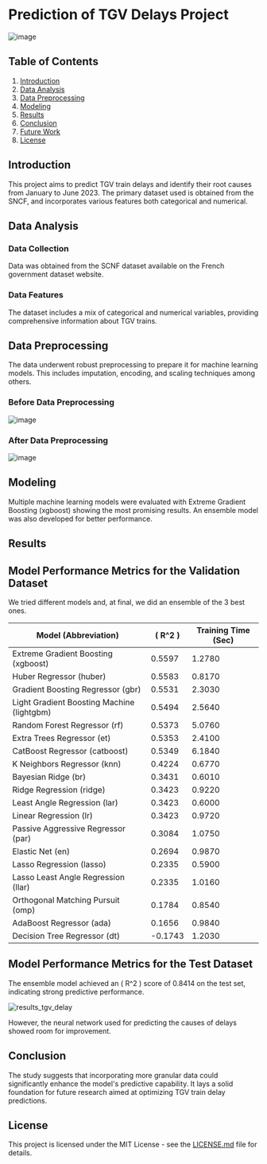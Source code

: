 # Prediction of TGV Delays Project

![image](https://github.com/SVJLucas/ApprAuto2023/assets/60625769/59224b7c-4259-4120-bc54-980be999fb05)


## Table of Contents

1. [Introduction](#introduction)
2. [Data Analysis](#data-analysis)
3. [Data Preprocessing](#data-preprocessing)
4. [Modeling](#modeling)
5. [Results](#results)
6. [Conclusion](#conclusion)
7. [Future Work](#future-work)
8. [License](#license)

## Introduction

This project aims to predict TGV train delays and identify their root causes from January to June 2023. The primary dataset used is obtained from the SNCF, and incorporates various features both categorical and numerical.

## Data Analysis

### Data Collection

Data was obtained from the SCNF dataset available on the French government dataset website.

### Data Features

The dataset includes a mix of categorical and numerical variables, providing comprehensive information about TGV trains.

## Data Preprocessing

The data underwent robust preprocessing to prepare it for machine learning models. This includes imputation, encoding, and scaling techniques among others.

### Before Data Preprocessing
![image](https://github.com/SVJLucas/ApprAuto2023/assets/60625769/7fbba4ea-668f-4034-bab4-cda1dd21fd93)



### After Data Preprocessing
![image](https://github.com/SVJLucas/ApprAuto2023/assets/60625769/8940f410-71f4-46cb-9ece-54acc905a6a6)



## Modeling

Multiple machine learning models were evaluated with Extreme Gradient Boosting (xgboost) showing the most promising results. An ensemble model was also developed for better performance.

## Results

## Model Performance Metrics for the Validation Dataset

We tried different models and, at final, we did an ensemble of the 3 best ones.

| Model (Abbreviation)                   | \( R^2 \)  | Training Time (Sec) |
|----------------------------------------|------------|---------------------|
| Extreme Gradient Boosting (xgboost)    | 0.5597     | 1.2780              |
| Huber Regressor (huber)                | 0.5583     | 0.8170              |
| Gradient Boosting Regressor (gbr)      | 0.5531     | 2.3030              |
| Light Gradient Boosting Machine (lightgbm) | 0.5494 | 2.5640          |
| Random Forest Regressor (rf)           | 0.5373     | 5.0760              |
| Extra Trees Regressor (et)             | 0.5353     | 2.4100              |
| CatBoost Regressor (catboost)          | 0.5349     | 6.1840              |
| K Neighbors Regressor (knn)            | 0.4224     | 0.6770              |
| Bayesian Ridge (br)                    | 0.3431     | 0.6010              |
| Ridge Regression (ridge)               | 0.3423     | 0.9220              |
| Least Angle Regression (lar)           | 0.3423     | 0.6000              |
| Linear Regression (lr)                 | 0.3423     | 0.9720              |
| Passive Aggressive Regressor (par)     | 0.3084     | 1.0750              |
| Elastic Net (en)                       | 0.2694     | 0.9870              |
| Lasso Regression (lasso)               | 0.2335     | 0.5900              |
| Lasso Least Angle Regression (llar)    | 0.2335     | 1.0160              |
| Orthogonal Matching Pursuit (omp)      | 0.1784     | 0.8540              |
| AdaBoost Regressor (ada)               | 0.1656     | 0.9840              |
| Decision Tree Regressor (dt)           | -0.1743    | 1.2030              |


## Model Performance Metrics for the Test Dataset
The ensemble model achieved an \( R^2 \) score of 0.8414 on the test set, indicating strong predictive performance.

![results_tgv_delay](https://github.com/SVJLucas/ApprAuto2023/assets/60625769/8b9a7258-542a-4fca-bff6-a7a4da4b8e59)


 However, the neural network used for predicting the causes of delays showed room for improvement.


## Conclusion

The study suggests that incorporating more granular data could significantly enhance the model's predictive capability. It lays a solid foundation for future research aimed at optimizing TGV train delay predictions.

## License

This project is licensed under the MIT License - see the [LICENSE.md](LICENSE.md) file for details.
